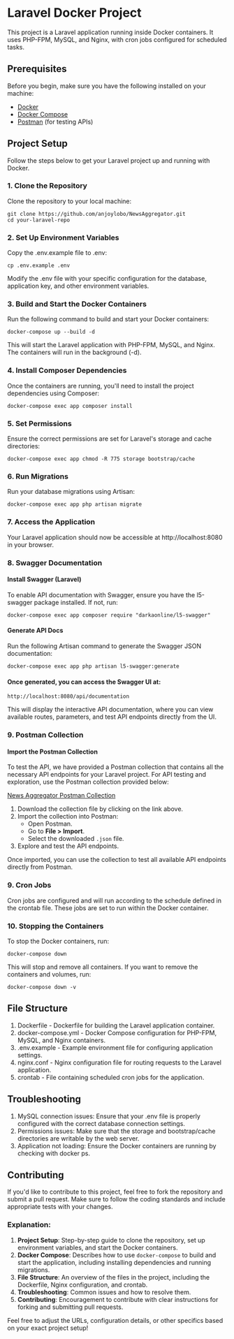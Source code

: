 # Laravel Docker Project

This project is a Laravel application running inside Docker containers. It uses PHP-FPM, MySQL, and Nginx, with cron jobs configured for scheduled tasks.

## Prerequisites

Before you begin, make sure you have the following installed on your machine:

- [Docker](https://www.docker.com/get-started)
- [Docker Compose](https://docs.docker.com/compose/)
- [Postman](https://www.postman.com/downloads/) (for testing APIs)

## Project Setup

Follow the steps below to get your Laravel project up and running with Docker.

### 1. Clone the Repository

Clone the repository to your local machine:

    git clone https://github.com/anjoylobo/NewsAggregator.git
    cd your-laravel-repo

### 2. Set Up Environment Variables
Copy the .env.example file to .env:

    cp .env.example .env

Modify the .env file with your specific configuration for the database, application key, and other environment variables.

### 3. Build and Start the Docker Containers
Run the following command to build and start your Docker containers:

    docker-compose up --build -d

This will start the Laravel application with PHP-FPM, MySQL, and Nginx. The containers will run in the background (-d).

### 4. Install Composer Dependencies
Once the containers are running, you'll need to install the project dependencies using Composer:

    docker-compose exec app composer install

### 5. Set Permissions
Ensure the correct permissions are set for Laravel's storage and cache directories:

    docker-compose exec app chmod -R 775 storage bootstrap/cache

### 6. Run Migrations
Run your database migrations using Artisan:

    docker-compose exec app php artisan migrate

### 7. Access the Application
Your Laravel application should now be accessible at http://localhost:8080 in your browser.

### 8. Swagger Documentation
#### Install Swagger (Laravel)
To enable API documentation with Swagger, ensure you have the l5-swagger package installed. If not, run:

    docker-compose exec app composer require "darkaonline/l5-swagger"
#### Generate API Docs
Run the following Artisan command to generate the Swagger JSON documentation:

    docker-compose exec app php artisan l5-swagger:generate
#### Once generated, you can access the Swagger UI at:

    http://localhost:8080/api/documentation
This will display the interactive API documentation, where you can view available routes, parameters, and test API endpoints directly from the UI.

### 9. Postman Collection
#### Import the Postman Collection
To test the API, we have provided a Postman collection that contains all the necessary API endpoints for your Laravel project.
For API testing and exploration, use the Postman collection provided below:

[News Aggregator Postman Collection](https://github.com/anjoylobo/NewsAggregator/blob/main/storage/api-docs/News%20Aggregator.postman_collection.json)

1. Download the collection file by clicking on the link above.
2. Import the collection into Postman:
   - Open Postman.
   - Go to **File > Import**.
   - Select the downloaded `.json` file.
3. Explore and test the API endpoints.

Once imported, you can use the collection to test all available API endpoints directly from Postman.

### 9. Cron Jobs
Cron jobs are configured and will run according to the schedule defined in the crontab file. These jobs are set to run within the Docker container.

### 10. Stopping the Containers
To stop the Docker containers, run:

    docker-compose down
This will stop and remove all containers. If you want to remove the containers and volumes, run:

    docker-compose down -v

## File Structure
1. Dockerfile - Dockerfile for building the Laravel application container.
2. docker-compose.yml - Docker Compose configuration for PHP-FPM, MySQL, and Nginx containers.
3. .env.example - Example environment file for configuring application settings.
4. nginx.conf - Nginx configuration file for routing requests to the Laravel application.
5. crontab - File containing scheduled cron jobs for the application.

## Troubleshooting
1. MySQL connection issues: Ensure that your .env file is properly configured with the correct database connection settings.
2. Permissions issues: Make sure that the storage and bootstrap/cache directories are writable by the web server.
3. Application not loading: Ensure the Docker containers are running by checking with docker ps.

## Contributing
If you'd like to contribute to this project, feel free to fork the repository and submit a pull request. Make sure to follow the coding standards and include appropriate tests with your changes.

### Explanation:

1. **Project Setup**: Step-by-step guide to clone the repository, set up environment variables, and start the Docker containers.
2. **Docker Compose**: Describes how to use `docker-compose` to build and start the application, including installing dependencies and running migrations.
3. **File Structure**: An overview of the files in the project, including the Dockerfile, Nginx configuration, and crontab.
4. **Troubleshooting**: Common issues and how to resolve them.
5. **Contributing**: Encouragement to contribute with clear instructions for forking and submitting pull requests.

Feel free to adjust the URLs, configuration details, or other specifics based on your exact project setup!
